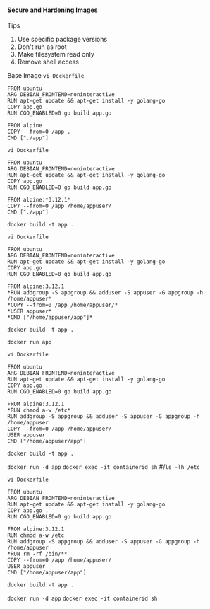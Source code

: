 #### Secure and Hardening Images

Tips

1. Use specific package versions
2. Don't run as root
3. Make filesystem read only
4. Remove shell access

Base Image
`vi Dockerfile`

```
FROM ubuntu
ARG DEBIAN_FRONTEND=noninteractive
RUN apt-get update && apt-get install -y golang-go
COPY app.go .
RUN CGO_ENABLED=0 go build app.go

FROM alpine
COPY --from=0 /app .
CMD ["./app"]
```

<!-- Implement 1. Use specific package versions -->

`vi Dockerfile`

```
FROM ubuntu
ARG DEBIAN_FRONTEND=noninteractive
RUN apt-get update && apt-get install -y golang-go
COPY app.go .
RUN CGO_ENABLED=0 go build app.go

FROM alpine:*3.12.1*
COPY --from=0 /app /home/appuser/
CMD ["./app"]
```

`docker build -t app .`

<!-- Implement 2. Don't run as root -->

`vi Dockerfile`

```
FROM ubuntu
ARG DEBIAN_FRONTEND=noninteractive
RUN apt-get update && apt-get install -y golang-go
COPY app.go .
RUN CGO_ENABLED=0 go build app.go

FROM alpine:3.12.1
*RUN addgroup -S appgroup && adduser -S appuser -G appgroup -h /home/appuser*
*COPY --from=0 /app /home/appuser/*
*USER appuser*
*CMD ["/home/appuser/app"]*
```

`docker build -t app .`

<!-- Verify -->

`docker run app`

<!-- uid appuser -->

<!-- Implement 3. Make file system read-only -->

`vi Dockerfile`

```
FROM ubuntu
ARG DEBIAN_FRONTEND=noninteractive
RUN apt-get update && apt-get install -y golang-go
COPY app.go .
RUN CGO_ENABLED=0 go build app.go

FROM alpine:3.12.1
*RUN chmod a-w /etc*
RUN addgroup -S appgroup && adduser -S appuser -G appgroup -h /home/appuser
COPY --from=0 /app /home/appuser/
USER appuser
CMD ["/home/appuser/app"]
```

`docker build -t app .`

<!-- Verify -->

`docker run -d app`
`docker exec -it containerid sh`
#/`ls -lh /etc`

<!-- There is only read-only for non-root users in directory /etc -->

<!-- Implement 4. Remove shell access -->

`vi Dockerfile`

```
FROM ubuntu
ARG DEBIAN_FRONTEND=noninteractive
RUN apt-get update && apt-get install -y golang-go
COPY app.go .
RUN CGO_ENABLED=0 go build app.go

FROM alpine:3.12.1
RUN chmod a-w /etc
RUN addgroup -S appgroup && adduser -S appuser -G appgroup -h /home/appuser
*RUN rm -rf /bin/**
COPY --from=0 /app /home/appuser/
USER appuser
CMD ["/home/appuser/app"]
```

`docker build -t app .`

<!-- Verify -->

`docker run -d app`
`docker exec -it containerid sh`

<!-- Can't execute container, There is no executable shell -->

